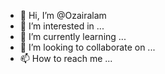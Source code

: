 - 👋 Hi, I’m @Ozairalam
- 👀 I’m interested in ...
- 🌱 I’m currently learning ...
- 💞️ I’m looking to collaborate on ...
- 📫 How to reach me ...

<!---
Ozairalam/Ozairalam is a ✨ special ✨ repository because its `README.md` (this file) appears on your GitHub profile.
You can click the Preview link to take a look at your changes.
--->
